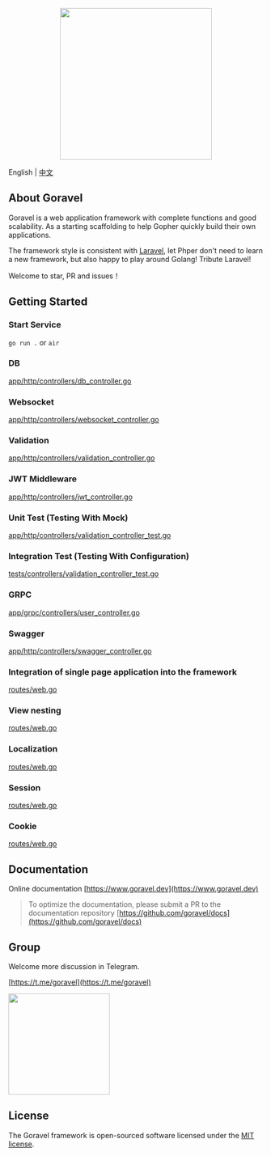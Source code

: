 <p align="center"><img src="https://www.goravel.dev/logo.png?v=1.14.x" width="300"></p>

English | [中文](./README_zh.md)

## About Goravel

Goravel is a web application framework with complete functions and good scalability. As a starting scaffolding to help Gopher quickly build their own applications.

The framework style is consistent with [Laravel](https://github.com/laravel/laravel), let Phper don't need to learn a new framework, but also happy to play around Golang! Tribute Laravel!

Welcome to star, PR and issues！

## Getting Started

### Start Service

`go run .` or `air`

[About air]: https://www.goravel.dev/getting-started/installation.html#live-reload

### DB

[app/http/controllers/db_controller.go](https://github.com/goravel/example/blob/master/app/http/controllers/db_controller.go)

### Websocket

[app/http/controllers/websocket_controller.go](https://github.com/goravel/example/blob/master/app/http/controllers/websocket_controller.go)

### Validation

[app/http/controllers/validation_controller.go](https://github.com/goravel/example/blob/master/app/http/controllers/validation_controller.go)

### JWT Middleware

[app/http/controllers/jwt_controller.go](https://github.com/goravel/example/blob/master/app/http/controllers/jwt_controller.go)

### Unit Test (Testing With Mock)

[app/http/controllers/validation_controller_test.go](https://github.com/goravel/example/blob/master/app/http/controllers/validation_controller_test.go)

### Integration Test (Testing With Configuration)

[tests/controllers/validation_controller_test.go](https://github.com/goravel/example/blob/master/tests/controllers/validation_controller_test.go)

### GRPC

[app/grpc/controllers/user_controller.go](https://github.com/goravel/example/blob/master/app/grpc/controllers/user_controller.go)

### Swagger

[app/http/controllers/swagger_controller.go](https://github.com/goravel/example/blob/master/app/http/controllers/swagger_controller.go)

### Integration of single page application into the framework

[routes/web.go](https://github.com/goravel/example/blob/master/routes/web.go#L41)

### View nesting

[routes/web.go](https://github.com/goravel/example/blob/master/routes/web.go#L52)

### Localization

[routes/web.go](https://github.com/goravel/example/blob/master/routes/web.go#L60)

### Session

[routes/web.go](https://github.com/goravel/example/blob/master/routes/web.go#L65)

### Cookie

[routes/web.go](https://github.com/goravel/example/blob/master/routes/web.go#L81)

## Documentation

Online documentation [https://www.goravel.dev](https://www.goravel.dev)

> To optimize the documentation, please submit a PR to the documentation
> repository [https://github.com/goravel/docs](https://github.com/goravel/docs)

## Group

Welcome more discussion in Telegram.

[https://t.me/goravel](https://t.me/goravel)

<p align="left"><img src="https://www.goravel.dev/telegram.jpg" width="200"></p>

## License

The Goravel framework is open-sourced software licensed under the [MIT license](https://opensource.org/licenses/MIT).
